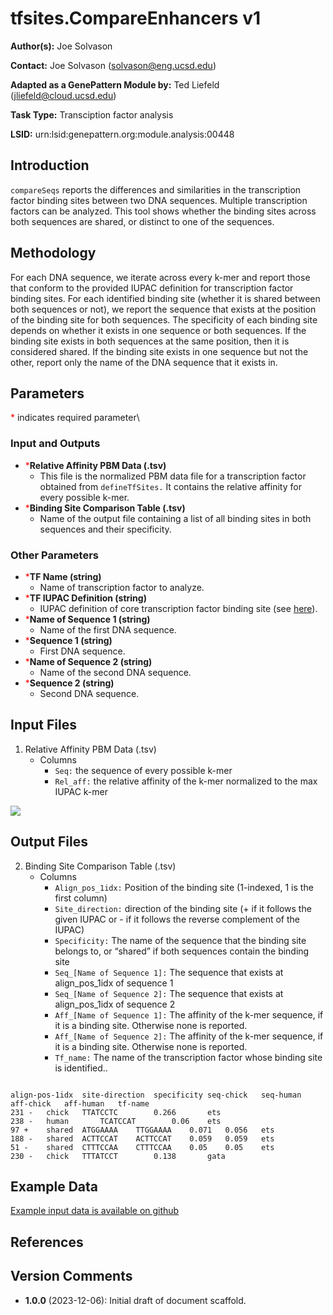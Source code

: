 # tfsites.CompareEnhancers v1

**Author(s):** Joe Solvason  

**Contact:** Joe Solvason (solvason@eng.ucsd.edu)

**Adapted as a GenePattern Module by:** Ted Liefeld (jliefeld@cloud.ucsd.edu)

**Task Type:** Transciption factor analysis

**LSID:**  urn:lsid:genepattern.org:module.analysis:00448


## Introduction

`compareSeqs` reports the differences and similarities in the transcription factor binding sites between two DNA sequences. Multiple transcription factors can be analyzed. This tool shows whether the binding sites across both sequences are shared, or distinct to one of the sequences. 

 
## Methodology

For each DNA sequence, we iterate across every k-mer and report those that conform to the provided IUPAC definition for transcription factor binding sites. For each identified binding site (whether it is shared between both sequences or not), we report the sequence that exists at the position of the binding site for both sequences. 
The specificity of each binding site depends on whether it exists in one sequence or both sequences. If the binding site exists in both sequences at the same position, then it is considered shared. If the binding site exists in one sequence but not the other, report only the name of the DNA sequence that it exists in. 


## Parameters

<span style="color: red;">*</span> indicates required parameter\

### Input and Outputs

- <span style="color: red;">*</span>**Relative Affinity PBM Data (.tsv)**
    - This file is the normalized PBM data file for a transcription factor obtained from `defineTfSites.` It contains the relative affinity for every possible k-mer.
- <span style="color: red;">*</span>**Binding Site Comparison Table (.tsv)**
    - Name of the output file containing a list of all binding sites in both sequences and their specificity.

### Other Parameters

- <span style="color: red;">*</span>**TF Name (string)**
    - Name of transcription factor to analyze.
- <span style="color: red;">*</span>**TF IUPAC Definition (string)**
    - IUPAC definition of core transcription factor binding site (see [here](https://www.bioinformatics.org/sms/iupac.html)).
- <span style="color: red;">*</span>**Name of Sequence 1 (string)**
    - Name of the first DNA sequence.
- <span style="color: red;">*</span>**Sequence 1 (string)**
    - First DNA sequence.
- <span style="color: red;">*</span>**Name of Sequence 2 (string)**
    - Name of the second DNA sequence.
- <span style="color: red;">*</span>**Sequence 2 (string)**
    - Second DNA sequence.



## Input Files
 
1.  Relative Affinity PBM Data (.tsv)
    - Columns
        - `Seq:` the sequence of every possible k-mer
        - `Rel_aff:` the relative affinity of the k-mer normalized to the max IUPAC k-mer

   <img src="./01-normoutput.png"/>
       
## Output Files

2.  Binding Site Comparison Table (.tsv)
    - Columns
        - `Align_pos_1idx:` Position of the binding site (1-indexed, 1 is the first column)
        - `Site_direction:` direction of the binding site (+ if it follows the given IUPAC or - if it follows the reverse complement of the IUPAC)
        - `Specificity:` The name of the sequence that the binding site belongs to, or “shared” if both sequences contain the binding site
        - `Seq_[Name of Sequence 1]:` The sequence that exists at align_pos_1idx of sequence 1
        - `Seq_[Name of Sequence 2]:` The sequence that exists at align_pos_1idx of sequence 2
        - `Aff_[Name of Sequence 1]:` The affinity of the k-mer sequence, if it is a binding site. Otherwise none is reported.
        - `Aff_[Name of Sequence 2]:` The affinity of the k-mer sequence, if it is a binding site. Otherwise none is reported.
        - `Tf_name:` The name of the transcription factor whose binding site is identified.. 

```

align-pos-1idx	site-direction	specificity	seq-chick	seq-human	aff-chick	aff-human	tf-name
231 -	chick	TTATCCTC		0.266		ets
238 -	human		TCATCCAT		0.06	ets
97 +	shared	ATGGAAAA	TTGGAAAA	0.071	0.056	ets
188 -	shared	ACTTCCAT	ACTTCCAT	0.059	0.059	ets
51 -	shared	CTTTCCAA	CTTTCCAA	0.05	0.05	ets
230 -	chick	TTTATCCT		0.138		gata

```
    
  
## Example Data

[Example input data is available on github](https://github.com/genepattern/tfsites.defineTfSites/data)
    
## References

    
## Version Comments

- **1.0.0** (2023-12-06): Initial draft of document scaffold.
